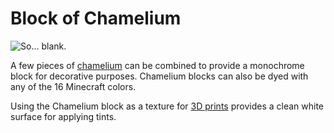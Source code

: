 # Block of Chamelium

![So... blank.](oredict:oc:chameliumBlock)

A few pieces of [chamelium](../item/chamelium.md) can be combined to provide a monochrome block for decorative purposes. Chamelium blocks can also be dyed with any of the 16 Minecraft colors. 

Using the Chamelium block as a texture for [3D prints](print.md) provides a clean white surface for applying tints. 
